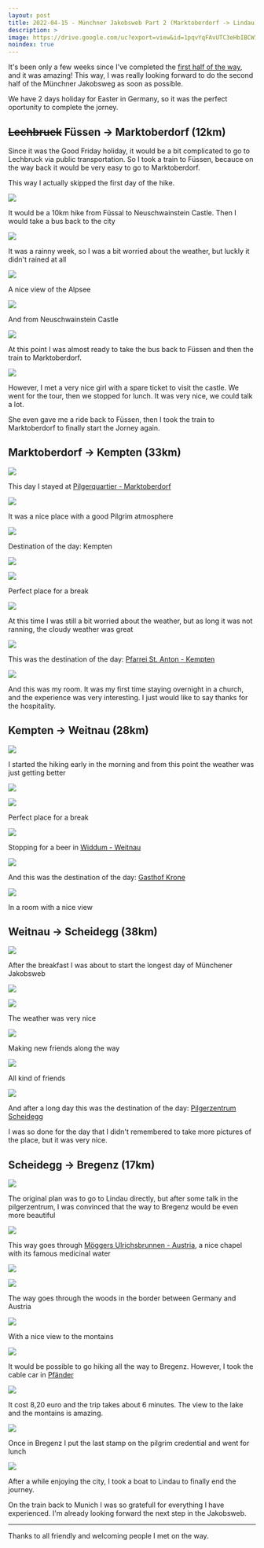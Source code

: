 ```yaml
---
layout: post
title: 2022-04-15 - Münchner Jakobsweb Part 2 (Marktoberdorf -> Lindau)
description: >
image: https://drive.google.com/uc?export=view&id=1pqvYqFAvUTC3eHbIBCW19QyHsE69wizR
noindex: true
---
```


It's been only a few weeks since I've completed the [first half of the way](/hiking/2022-03-24-jakobsweb-part1/), and it was amazing!
This way, I was really looking forward to do the second half of the Münchner Jakobsweg as soon as possible.

We have 2 days holiday for Easter in Germany, so it was the perfect oportunity to complete the jorney.

## ~~Lechbruck~~ Füssen -> Marktoberdorf (12km)

Since it was the Good Friday holiday, it would be a bit complicated to go to Lechbruck via public transportation. So I took a train to Füssen, becauce on the way back it would be very easy to go to Marktoberdorf.

This way I actually skipped the first day of the hike.

![](https://drive.google.com/uc?export=view&id=1B2fGoXl-H4YS0BLRUlFClioh39bUw8I8)

It would be a 10km hike from Füssal to Neuschwainstein Castle. Then I would take a bus back to the city

![](https://drive.google.com/uc?export=view&id=19RO13Ljy-rkfeheWBEWhcyWg-LcQB3-Q)

It was a rainny week, so I was a bit worried about the weather, but luckly it didn't rained at all

![](https://drive.google.com/uc?export=view&id=1oTH6v9-yS3NPyV2DfcimubD_V8hGCgA7)

A nice view of the Alpsee

![](https://drive.google.com/uc?export=view&id=1Qc4ujlvw2QhI56Q6XTmKxDewKiXiLHdI)

And from Neuschwainstein Castle

![](https://drive.google.com/uc?export=view&id=1mVIoCbM3K_PV3T1Ac5OvxSnajYIq4k9v)

At this point I was almost ready to take the bus back to Füssen and then the train to Marktoberdorf.

![](https://drive.google.com/uc?export=view&id=1AWIwCMoXmBXWJ-He6mWvxrD8xUmqhDKr)

However, I met a very nice girl with a spare ticket to visit the castle. We went for the tour, then we stopped for lunch. It was very nice, we could talk a lot.

She even gave me a ride back to Füssen, then I took the train to Marktoberdorf to finally start the Jorney again.

## Marktoberdorf -> Kempten (33km)

![](https://drive.google.com/uc?export=view&id=11Ala9J7XrMEXxcZjBf36iEELtLtjU4Dp)

This day I stayed at [Pilgerquartier - Marktoberdorf](https://pq-mod.de/pq-mod-de-cool-home/das-pq/das-haus/)

![](https://drive.google.com/uc?export=view&id=10VLqORc49SthvGn5Yoxh1M484AX6FId1)

It was a nice place with a good Pilgrim atmosphere

![](https://drive.google.com/uc?export=view&id=1w0iyYBgoTU2QAPEDya7V4ZrguMoX42Fy)

Destination of the day: Kempten 

![](https://drive.google.com/uc?export=view&id=18RZuSssnfif67c6XXhzrpZ4uEAgbhlbg)

![](https://drive.google.com/uc?export=view&id=1k3AX3TGd_VcsLdm6E3MiCM9dYNHqScg0)

Perfect place for a break

![](https://drive.google.com/uc?export=view&id=1pn4CIHf5qRH7MbefBlfkoTxUV4JyH9uI)

At this time I was still a bit worried about the weather, but as long it was not ranning, the cloudy weather was great

![](https://drive.google.com/uc?export=view&id=1h3rCC82sx1qWInC8VA0OsVZHJ2K9Kj6E)

This was the destination of the day: [Pfarrei St. Anton - Kempten](https://www.st-anton-ke.de/index.php)

![](https://drive.google.com/uc?export=view&id=1kFP57Pp_jsfnj-im9Meo9iZptNUQDff_)

And this was my room. It was my first time staying overnight in a church, and the experience was very interesting. I just would like to say thanks for the hospitality.

## Kempten -> Weitnau (28km)

![](https://drive.google.com/uc?export=view&id=1MpCO3fGEDnjfgBO-Aflku7E2z7W-xKvU)

I started the hiking early in the morning and from this point the weather was just getting better

![](https://drive.google.com/uc?export=view&id=1K5WABsLPJ8dsqgzY79CKL-CoqTqD0DaZ)

![](https://drive.google.com/uc?export=view&id=1mITo3fUYo1hUzPoX1HXrtvMVgUbcumI5)

Perfect place for a break

![](https://drive.google.com/uc?export=view&id=12N57pWdSTHNXmqnakWn5Xg3YGOHmORbq)

Stopping for a beer in [Widdum - Weitnau](https://goo.gl/maps/YRpswxm4uUq2vtct6)

![](https://drive.google.com/uc?export=view&id=1ogvCva_3IL8UQnQfoyY5W7uHKJ3b0uLF)

And this was the destination of the day: [Gasthof Krone](https://g.page/gasthof-krone-weitnau?share)

![](https://drive.google.com/uc?export=view&id=1IoXtjNkw3JD2UFqVvOdtDjM_uAGuXBdD)

In a room with a nice view

## Weitnau -> Scheidegg (38km)

![](https://drive.google.com/uc?export=view&id=1ViMiUXtKUNV8aF4U7ltJ-BF63YWUWckc)

After the breakfast I was about to start the longest day of Münchener Jakobsweb

![](https://drive.google.com/uc?export=view&id=1pX9nd6xTe3dadRnFQ700W26Y8f9W441r)

![](https://drive.google.com/uc?export=view&id=1Ox-Kk2vYtY0KfRwsjZg5UJcIP1KxscHu)

The weather was very nice

![](https://drive.google.com/uc?export=view&id=1jv4wfG70dBDUc-xUBQY-0nsTjj8TTa7L)

Making new friends along the way

![](https://drive.google.com/uc?export=view&id=1p1pAS8o7MIpWiZ6LxibrlpZiJnul7F7k)

All kind of friends

![](https://drive.google.com/uc?export=view&id=11KBER6xZHYGB4kCHZvraOshX6cmoihPM)

And after a long day this was the destination of the day: [Pilgerzentrum Scheidegg](https://pilgerzentrum-scheidegg.de/pilgerherberge/)

I was so done for the day that I didn't remembered to take more pictures of the place, but it was very nice.

## Scheidegg -> Bregenz (17km)

![](https://drive.google.com/uc?export=view&id=1_0VQJaXaXQmhMMm11csgPVgF-_lbrgzH)

The original plan was to go to Lindau directly, but after some talk in the pilgerzentrum, I was convinced that the way to Bregenz would be even more beautiful

![](https://drive.google.com/uc?export=view&id=1hmytKOob0_zD7ulYCcZP9Rmw4KUj-va_)

This way goes through [Möggers Ulrichsbrunnen - Austria](https://austria-forum.org/af/Kunst_und_Kultur/B%C3%BCcher/Heilige_Quellen/Vorarlberg/M%C3%B6ggers_Ulrichsbrunnen), a nice chapel with its famous medicinal water

![](https://drive.google.com/uc?export=view&id=1IcSFx0LZYt4nCI1WLO9b_ZMNzVranPMn)

![](https://drive.google.com/uc?export=view&id=1779JM0MuPCIvkgge8lsoA72sGYl98GZr)

The way goes through the woods in the border between Germany and Austria 

![](https://drive.google.com/uc?export=view&id=1z7n-twEp-VKLQW_zk0HW-vl09XuN9rFd)

With a nice view to the montains

![](https://drive.google.com/uc?export=view&id=1wuBmURVdSToLJF8knloOVBXV8_mz_X6Q)

It would be possible to go hiking all the way to Bregenz.
However, I took the cable car in [Pfänder](https://www.pfaenderbahn.at/en/pfaenderbahn)

![](https://drive.google.com/uc?export=view&id=1BvNf3F0t-kMN3FrDv9hVlKsIVrkxA5kS)

It cost 8,20 euro and the trip takes about 6 minutes. The view to the lake and the montains is amazing.

![](https://drive.google.com/uc?export=view&id=16fDWFsL0WieBAn-ab0ro5XQhMXko_lJh)

Once in Bregenz I put the last stamp on the pilgrim credential and went for lunch

![](https://drive.google.com/uc?export=view&id=15ToCpRl18mRr8LxzgpKivzlbvxxCBfxp)

After a while enjoying the city, I took a boat to Lindau to finally end the journey.

On the train back to Munich I was so gratefull for everything I have experienced. I'm already looking forward the next step in the Jakobsweb.


* * * 

Thanks to all friendly and welcoming people I met on the way.